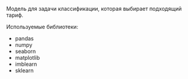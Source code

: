 Модель для задачи классификации, которая выбирает подходящий тариф.

Используемые библиотеки:
- pandas
- numpy
- seaborn
- matplotlib
- imblearn
- sklearn

